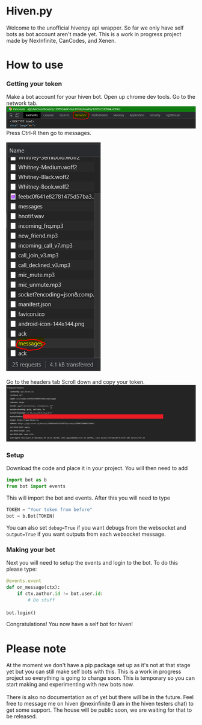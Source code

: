 # Hiven.py
Welcome to the unofficial hivenpy api wrapper. So far we only have self bots as bot account aren't made yet. 
This is a work in progress project made by NexInfinite, CanCodes, and Xenen.

# How to use

### Getting your token
Make a bot account for your hiven bot.
Open up chrome dev tools.
Go to the network tab.
![Image not found](https://github.com/NexInfinite/hivenpy/blob/master/Images/networktab.PNG)
Press Ctrl-R then go to messages.
<br><br>
![Image not found](https://github.com/NexInfinite/hivenpy/blob/master/Images/messagesimages.PNG)
<br><br>
Go to the headers tab
Scroll down and copy your token.
![Image not found](https://github.com/NexInfinite/hivenpy/blob/master/Images/authimage.png)

### Setup
Download the code and place it in your project. You will then need to add 
```python
import bot as b
from bot import events
```
This will import the bot and events. After this you will need to type
```python
TOKEN = "Your token from before"
bot = b.Bot(TOKEN)
```
You can also set `debug=True` if you want debugs from the websocket and `output=True` if you want outputs 
from each websocket message.

### Making your bot
Next you will need to setup the events and login to the bot. To do this please type:
```python
@events.event
def on_message(ctx):
    if ctx.author.id != bot.user.id:  
        # Do stuff

bot.login()
```
Congratulations! You now have a self bot for hiven! 

# Please note
At the moment we don't have a pip package set up as it's not at that stage yet but you can still make 
self bots with this.
This is a work in progress project so everything is going to change soon. This is temporary so you can start making
and experimenting with new bots now.
<br><br>
There is also no documentation as of yet but there will be in the future. Feel free to message me on hiven
@nexinfinite (I am in the hiven testers chat) to get some support. The house will be public soon, we are 
waiting for that to be released.
